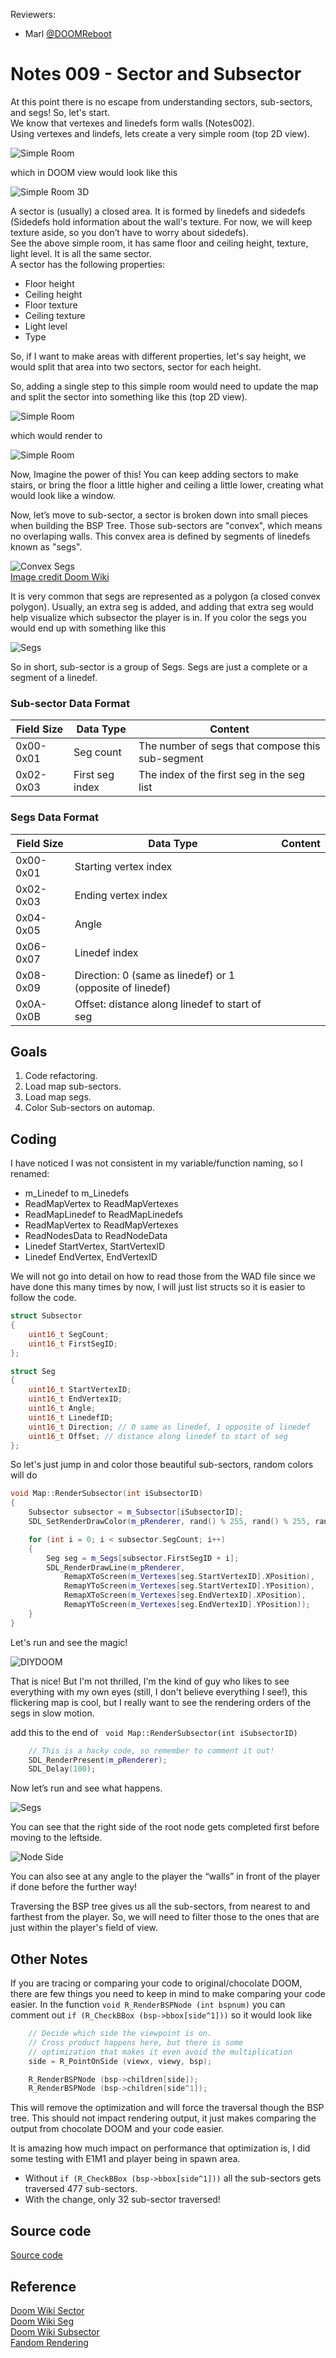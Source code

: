 Reviewers:
*  Marl [@DOOMReboot](https://twitter.com/DOOMReboot)  

# Notes 009 - Sector and Subsector  
At this point there is no escape from understanding sectors, sub-sectors, and segs! So, let's start.  
We know that vertexes and linedefs form walls (Notes002).  
Using vertexes and lindefs, lets create a very simple room (top 2D view).   

![Simple Room](./img/singleroom_2d.png)  

which in DOOM view would look like this    

![Simple Room 3D](./img/singleroom.png)  

A sector is (usually) a closed area. It is formed by linedefs and sidedefs (Sidedefs hold information about the wall's texture. For now, we will keep texture aside, so you don’t have to worry about sidedefs).  
See the above simple room, it has same floor and ceiling height, texture, light level. It is all the same sector.    
A sector has the following properties:   
* Floor height  
* Ceiling height  
* Floor texture  
* Ceiling texture  
* Light level  
* Type  

So, if I want to make areas with different properties, let's say height, we would split that area into two sectors, sector for each height.  

So, adding a single step to this simple room would need to update the map and split the sector into something like this (top 2D view).  

![Simple Room](./img/singlestep.png)  

which would render to  

![Simple Room](./img/singlestep_2d.png)  

Now, Imagine the power of this! You can keep adding sectors to make stairs, or bring the floor a little higher and ceiling a little lower, creating what would look like a window.  

Now, let’s move to sub-sector, a sector is broken down into small pieces when building the BSP Tree. Those sub-sectors are "convex", which means no overlaping walls. This convex area is defined by segments of linedefs known as "segs".    

![Convex Segs](./img/subsectors.png)  
[Image credit Doom Wiki](https://doom.fandom.com/wiki/Subsectori)

It is very common that segs are represented as a polygon (a closed convex polygon). Usually, an extra seg is added, and adding that extra seg would help visualize which subsector the player is in. If you color the segs you would end up with something like this  

![Segs](./img/segs.png)   

So in short, sub-sector is a group of Segs. Segs are just a complete or a segment of a linedef.   

### Sub-sector Data Format  
| Field Size | Data Type        | Content                                           |  
|------------|------------------|---------------------------------------------------|  
| 0x00-0x01  | Seg count        | The number of segs that compose this sub-segment  |  
| 0x02-0x03  | First seg index  | The index of the first seg in the seg list        |  

### Segs Data Format
| Field Size | Data Type                                                  | Content                                 |  
|------------|------------------------------------------------------------|-----------------------------------------|  
| 0x00-0x01  | Starting vertex index                                      |                                         |  
| 0x02-0x03  | Ending vertex index                                        |                                         |  
| 0x04-0x05  | Angle                                                      |                                         |  
| 0x06-0x07  | Linedef index                                              |                                         |  
| 0x08-0x09  | Direction: 0 (same as linedef) or 1 (opposite of linedef)  |                                         |  
| 0x0A-0x0B  | Offset: distance along linedef to start of seg             |                                         |  

## Goals  
1. Code refactoring.  
2. Load map sub-sectors.  
3. Load map segs.  
4. Color Sub-sectors on automap.  

## Coding
I have noticed I was not consistent in my variable/function naming, so I renamed:  
* m_Linedef to m_Linedefs  
* ReadMapVertex to ReadMapVertexes  
* ReadMapLinedef to ReadMapLinedefs  
* ReadMapVertex to ReadMapVertexes  
* ReadNodesData to ReadNodeData  
* Linedef StartVertex, StartVertexID  
* Linedef EndVertex, EndVertexID  

We will not go into detail on how to read those from the WAD file since we have done this many times by now, I will just list structs so it is easier to follow the code.  

``` cpp
struct Subsector
{
    uint16_t SegCount;
    uint16_t FirstSegID;
};

struct Seg
{
    uint16_t StartVertexID;
    uint16_t EndVertexID;
    uint16_t Angle;
    uint16_t LinedefID;
    uint16_t Direction; // 0 same as linedef, 1 opposite of linedef
    uint16_t Offset; // distance along linedef to start of seg
};
```

So let's just jump in and color those beautiful sub-sectors, random colors will do  

```cpp
void Map::RenderSubsector(int iSubsectorID)
{
    Subsector subsector = m_Subsector[iSubsectorID];
    SDL_SetRenderDrawColor(m_pRenderer, rand() % 255, rand() % 255, rand() % 255, SDL_ALPHA_OPAQUE);

    for (int i = 0; i < subsector.SegCount; i++)
    {
        Seg seg = m_Segs[subsector.FirstSegID + i];
        SDL_RenderDrawLine(m_pRenderer,
            RemapXToScreen(m_Vertexes[seg.StartVertexID].XPosition),
            RemapYToScreen(m_Vertexes[seg.StartVertexID].YPosition),
            RemapXToScreen(m_Vertexes[seg.EndVertexID].XPosition),
            RemapYToScreen(m_Vertexes[seg.EndVertexID].YPosition));
    }
}
```

Let's run and see the magic!  

![DIYDOOM](./img/diydoom.gif)

That is nice! But I'm not thrilled, I'm the kind of guy who likes to see everything with my own eyes (still, I don't believe everything I see!), this flickering map is cool, but I really want to see the rendering orders of the segs in slow motion.  

add this to the end of ``` void Map::RenderSubsector(int iSubsectorID)```  

``` cpp
    // This is a hacky code, so remember to comment it out!
    SDL_RenderPresent(m_pRenderer); 
    SDL_Delay(100);
```

Now let’s run and see what happens. 

![Segs](./img/subsectorsslog.gif)  

You can see that the right side of the root node gets completed first before moving to the leftside.  

![Node Side](./img/node.png)   
  
You can also see at any angle to the player the “walls” in front of the player if done before the further way!  

Traversing the BSP tree gives us all the sub-sectors, from nearest to and farthest from the player. So, we will need to filter those to the ones that are just within the player's field of view.  

## Other Notes
If you are tracing or comparing your code to original/chocolate DOOM, there are few things you need to keep in mind to make comparing your code easier. In the function ``` void R_RenderBSPNode (int bspnum) ``` you can comment out ``` if (R_CheckBBox (bsp->bbox[side^1])) ``` so it would look like  

``` cpp
    // Decide which side the viewpoint is on.
    // Cross product happens here, but there is some
    // optimization that makes it even avoid the multiplication
    side = R_PointOnSide (viewx, viewy, bsp);  

    R_RenderBSPNode (bsp->children[side]); 
    R_RenderBSPNode (bsp->children[side^1]);
```

This will remove the optimization and will force the traversal though the BSP tree. This should not impact rendering output, it just makes comparing the output from chocolate DOOM and your code easier.  

It is amazing how much impact on performance that optimization is, I did some testing with E1M1 and player being in spawn area.  
 * Without ``` if (R_CheckBBox (bsp->bbox[side^1])) ``` all the sub-sectors gets traversed 477 sub-sectors.  
 * With the change, only 32 sub-sector traversed!   

## Source code
[Source code](../src)  

## Reference
[Doom Wiki Sector](https://doomwiki.org/wiki/Sector)  
[Doom Wiki Seg](https://doomwiki.org/wiki/Seg)  
[Doom Wiki Subsector](https://doomwiki.org/wiki/Subsector)  
[Fandom Rendering](https://doom.fandom.com/wiki/Doom_rendering_engine)  
